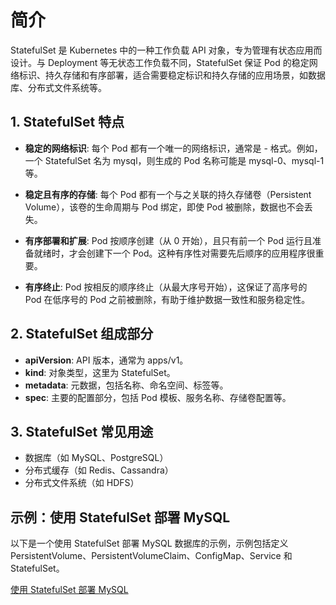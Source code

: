 # 简介
StatefulSet 是 Kubernetes 中的一种工作负载 API 对象，专为管理有状态应用而设计。与 Deployment 等无状态工作负载不同，StatefulSet 保证 Pod 的稳定网络标识、持久存储和有序部署，适合需要稳定标识和持久存储的应用场景，如数据库、分布式文件系统等。

## 1. StatefulSet 特点
- **稳定的网络标识**: 每个 Pod 都有一个唯一的网络标识，通常是 <StatefulSet-name>-<ordinal> 格式。例如，一个 StatefulSet 名为 mysql，则生成的 Pod 名称可能是 mysql-0、mysql-1 等。

- **稳定且有序的存储**: 每个 Pod 都有一个与之关联的持久存储卷（Persistent Volume），该卷的生命周期与 Pod 绑定，即使 Pod 被删除，数据也不会丢失。

- **有序部署和扩展**: Pod 按顺序创建（从 0 开始），且只有前一个 Pod 运行且准备就绪时，才会创建下一个 Pod。这种有序性对需要先后顺序的应用程序很重要。

- **有序终止**: Pod 按相反的顺序终止（从最大序号开始），这保证了高序号的 Pod 在低序号的 Pod 之前被删除，有助于维护数据一致性和服务稳定性。

## 2. StatefulSet 组成部分
- **apiVersion**: API 版本，通常为 apps/v1。
- **kind**: 对象类型，这里为 StatefulSet。
- **metadata**: 元数据，包括名称、命名空间、标签等。
- **spec**: 主要的配置部分，包括 Pod 模板、服务名称、存储卷配置等。

## 3. StatefulSet 常见用途
- 数据库（如 MySQL、PostgreSQL）
- 分布式缓存（如 Redis、Cassandra）
- 分布式文件系统（如 HDFS）

## 示例：使用 StatefulSet 部署 MySQL
以下是一个使用 StatefulSet 部署 MySQL 数据库的示例，示例包括定义 PersistentVolume、PersistentVolumeClaim、ConfigMap、Service 和 StatefulSet。

[使用 StatefulSet 部署 MySQL](StatefulSet.yaml)